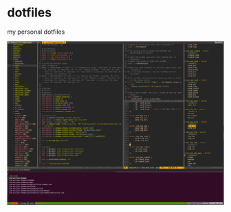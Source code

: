 # dotfiles
my personal dotfiles

![screenshot](https://raw.githubusercontent.com/HolyShitMan/dotfiles/master/images/todfiles-example.png)
